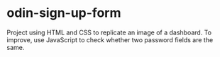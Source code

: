 # odin-sign-up-form

Project using HTML and CSS to replicate an image of a dashboard. To improve, use JavaScript to check whether two password fields are the same.